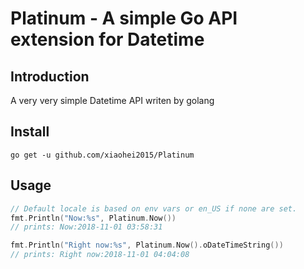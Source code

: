 # Platinum - A simple Go API extension for Datetime

## Introduction

A very very simple Datetime API writen by golang

## Install

```
go get -u github.com/xiaohei2015/Platinum
```

## Usage

```go
// Default locale is based on env vars or en_US if none are set.
fmt.Println("Now:%s", Platinum.Now())
// prints: Now:2018-11-01 03:58:31

fmt.Println("Right now:%s", Platinum.Now().oDateTimeString())
// prints: Right now:2018-11-01 04:04:08
```
